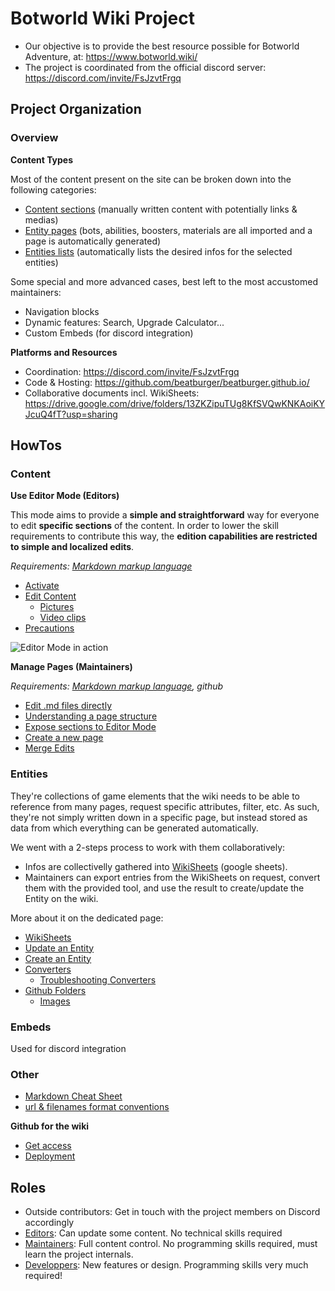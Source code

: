 # Botworld Wiki Project

- Our objective is to provide the best resource possible for Botworld Adventure, at: https://www.botworld.wiki/
- The project is coordinated from the official discord server: https://discord.com/invite/FsJzvtFrgq


## Project Organization

### Overview 

**Content Types**

Most of the content present on the site can be broken down into the following categories:

- [Content sections](https://github.com/beatburger/beatburger.github.io/blob/main/README.md#content) (manually written content with potentially links & medias)
- [Entity pages](https://github.com/beatburger/beatburger.github.io/blob/main/README.md#entities) (bots, abilities, boosters, materials are all imported and a page is automatically generated)
- [Entities lists](https://github.com/beatburger/beatburger.github.io/blob/main/README.md#entities) (automatically lists the desired infos for the selected entities)

Some special and more advanced cases, best left to the most accustomed maintainers:

- Navigation blocks
- Dynamic features: Search, Upgrade Calculator...
- Custom Embeds (for discord integration)

**Platforms and Resources**

- Coordination: https://discord.com/invite/FsJzvtFrgq
- Code & Hosting: https://github.com/beatburger/beatburger.github.io/
- Collaborative documents incl. WikiSheets: https://drive.google.com/drive/folders/13ZKZipuTUg8KfSVQwKNKAoiKYJcuQ4fT?usp=sharing

## HowTos

### Content

**Use Editor Mode (Editors)**

This mode aims to provide a **simple and straightforward** way for everyone to edit **specific sections** of the content. In order to lower the skill requirements to contribute this way, the **edition capabilities are restricted to simple and localized edits**. 

*Requirements: [Markdown markup language](/_docs/wiki-md.md)*

- [Activate](/_docs/editor-mode.md#activate)
- [Edit Content](/_docs/editor-mode.md#edit-content)
  - [Pictures](/_docs/editor-mode.md#pictures)
  - [Video clips](/_docs/editor-mode.md#video-clips)
- [Precautions](/_docs/editor-mode.md#precautions)

![Editor Mode in action](https://cdn.discordapp.com/attachments/917809790284079114/979408919778697226/editor-mode.png)

**Manage Pages (Maintainers)**

*Requirements: [Markdown markup language](/_docs/wiki-md.md), github*

- [Edit .md files directly](/_docs/manage-pages.md#edit-md-files-directly)
- [Understanding a page structure](/_docs/manage-pages.md#understanding-a-page-structure)
- [Expose sections to Editor Mode](/_docs/manage-pages.md#expose-sections-to-editor-mode)
- [Create a new page](/_docs/manage-pages.md#create-a-new-page)
- [Merge Edits](/_docs/manage-pages.md#merge-edits)


### Entities

They're collections of game elements that the wiki needs to be able to reference from many pages, request specific attributes, filter, etc. As such, they're not simply written down in a specific page, but instead stored as data from which everything can be generated automatically.

We went with a 2-steps process to work with them collaboratively:

- Infos are collectivelly gathered into [WikiSheets](/_docs/entities.md#wikisheets) (google sheets).
- Maintainers can export entries from the WikiSheets on request, convert them with the provided tool, and use the result to create/update the Entity on the wiki.

More about it on the dedicated page:

- [WikiSheets](/_docs/entities.md#wikisheets)
- [Update an Entity](/_docs/entities.md#update-an-entity)
- [Create an Entity](/_docs/entities.md#create-an-entity)
- [Converters](/_docs/entities.md#converters)
  - [Troubleshooting Converters](/_docs/entities.md#converters)
- [Github Folders](/_docs/entities.md#github-folders)
  - [Images](/_docs/entities.md#images)


### Embeds

Used for discord integration

### Other

- [Markdown Cheat Sheet](/_docs/wiki-md.md)
- [url & filenames format conventions](/_docs/conventions.md)

**Github for the wiki**

- [Get access](/_docs/github.md#access)
- [Deployment](/_docs/github.md#deployment)


## Roles

- Outside contributors: Get in touch with the project members on Discord accordingly
- [Editors](/_docs/roles.md#editors): Can update some content. No technical skills required
- [Maintainers](/_docs/roles.md#editors): Full content control. No programming skills required, must learn the project internals.
- [Developpers](/_docs/roles.md#editors): New features or design. Programming skills very much required!
